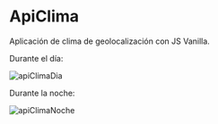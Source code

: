 # ApiClima
Aplicación de clima de geolocalización con JS Vanilla.

Durante el día:

![apiClimaDia](https://user-images.githubusercontent.com/86804019/155426143-1bca0cb3-7671-48a6-a1b1-021b471f43fc.png)

Durante la noche:

![apiClimaNoche](https://user-images.githubusercontent.com/86804019/155426173-2c177bfe-d724-4392-90c7-684276c249ad.png)
